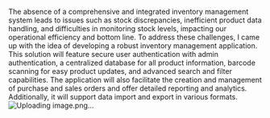 The absence of a comprehensive and integrated inventory management system leads to issues such as stock discrepancies, inefficient product data handling, and difficulties in monitoring stock levels, impacting our operational efficiency and bottom line.
To address these challenges, I came up with the idea of developing a robust inventory management application. 
This solution will feature secure user authentication with admin authentication, a centralized database for all product information, barcode scanning for easy product updates, and advanced search and filter capabilities.
The application will also facilitate the creation and management of purchase and sales orders and offer detailed reporting and analytics. Additionally, it will support data import and export in various formats.
![Uploading image.png…]()
